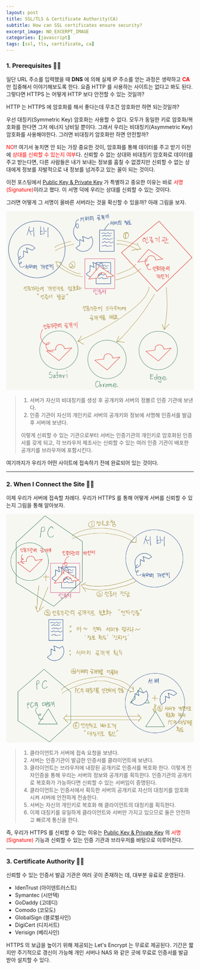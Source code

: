 ```yaml
---
layout: post
title: SSL/TLS & Certificate Authority(CA)
subtitle: How can SSL certificates ensure security?
excerpt_image: NO_EXCERPT_IMAGE
categories: [javascript]
tags: [ssl, tls, certificate, ca]
---
```


### 1. Prerequisites 👩‍💻

일단 URL 주소를 입력했을 때 **DNS** 에 의해 실제 IP 주소를 얻는 과정은 생략하고 
<span style="color: red;">**CA**</span> 만 집중해서 이야기해보도록 한다. 요즘 HTTP 를 사용하는 사이트는 없다고 
봐도 된다. 그렇다면 HTTPS 는 어떻게 HTTP 보다 안전할 수 있는 것일까?

HTTP 는 HTTPS 에 암호화를 해서 좋다는데 무조건 암호화만 하면 되는것일까?

우선 대칭키(Symmetric Key) 암호화는 사용할 수 없다. 모두가 동일한 키로 암호화/복호화를 한다면 그저 에너지 낭비일 뿐이다. 
그래서 우리는 비대칭키(Asymmetric Key) 암호화를 사용해야한다. 그러면 비대칭키 암호화만 하면 안전할까?

<span style="color: red;">NO</span>‼️ 여기서 놓치면 안 되는 가장 중요한 것이, 암호화를 통해 데이터를 주고 받기 
이전에 <span style="color: red;">상대를 신뢰할 수 있는지 여부</span>다. 신뢰할 수 없는 상대와 비대칭키 암호화로 
데이터를 주고 받는다면, 다른 사람들은 내가 보내는 정보를 훔칠 수 없겠지만 신뢰할 수 없는 상대에게 정보를 자발적으로 내 
정보를 넘겨주고 있는 꼴이 되는 것이다.

이전 포스팅에서 [Public Key & Private Key] 가 특별하고 중요한 이유는 바로 
<span style="color: red;">서명(Signature)</span>이라고 했다. 이 서명 덕에 우리는 상대를 신뢰할 수 있는 것이다.

그러면 어떻게 그 서명이 올바른 서버라는 것을 확신할 수 있을까? 아래 그림을 보자.

<img src="/assets/images/posts/2024-04-23-ssl-tls/ssl-1.png" alt="SSL 1" class="max-height--none" />

> 1. 서버가 자신의 비대칭키를 생성 후 공개키와 서버의 정볼르 인증 기관에 보낸다.
> 2. 인증 기관이 자신의 개인키로 서버의 공개키와 정보에 서명해 인증서를 발급 후 서버에 보낸다.
> 
> 이렇게 신뢰할 수 있는 기관으로부터 서버는 인증기관의 개인키로 암호화된 인증서를 갖게 되고, 각 브라우저 제조사는 신뢰할 수 있는 
> 여러 인증 기관이 배포한 공개키를 브라우저에 포함시킨다.

여기까지가 우리가 어떤 사이트에 접속하기 전에 완료되어 있는 것이다.

---

### 2. When I Connect the Site 👩‍💻

이제 우리가 서버에 접속할 차례다. 우리가 HTTPS 를 통해 어떻게 서버를 신뢰할 수 있는지 그림을 통해 알아보자.

<img src="/assets/images/posts/2024-04-23-ssl-tls/ssl-2.png" alt="SSL 2" class="max-height--none" />

> 1. 클라이언트가 서버에 접속 요청을 보낸다.
> 2. 서버는 인증기관이 발급한 인증서를 클라이언트에 보낸다.
> 3. 클라이언트는 브라우저에 내장된 공개키로 인증서를 복호화 한다. 이렇게 전자인증을 통해 우리는 서버의 정보와 공개키를 획득한다. 
>    인증기관의 공개키로 복호화가 가능하다면 신뢰할 수 있는 서버임이 증명된다.
> 4. 클라이언트는 인증서에서 획득한 서버의 공개키로 자신의 대칭키를 암호화 시켜 서버에 안전하게 전송한다.
> 5. 서버는 자신의 개인키로 복호화 해 클라이언트의 대칭키를 획득한다.
> 6. 이제 대칭키를 유일하게 클라이언트와 서버만 가지고 있으므로 둘은 안전하고 빠르게 통신을 한다.

즉, 우리가 HTTPS 를 신뢰할 수 있는 이유는 [Public Key & Private Key] 의 
<span style="color: red;">서명(Signature)</span> 기능과 신뢰할 수 있는 인증 기관과 브라우저를 바탕으로 이루어진다. 

---

### 3. Certificate Authority 👩‍💻

신뢰할 수 있는 인증서 발급 기관은 여러 곳이 존재하는 데, 대부분 유료로 운영된다.

- IdenTrust (아이덴트러스트)
- Symantec (시만텍)
- GoDaddy (고데디)
- Comodo (코모도)
- GlobalSign (블로벌사인)
- DigiCert (디지서트)
- Verisign (베리사인)

HTTPS 의 보급을 높이기 위해 제공되는 Let's Encrypt 는 무료로 제공된다. 기간은 짧지만 주기적으로 갱신이 가능해 개인 서버나 
NAS 와 같은 곳에 무료로 인증서를 발급 받아 설치할 수 있다.

<br><br>

[Public Key & Private Key]:/javascript/2024/04/18/cookie-session-token-storage.html#h-1-public-key--private-key
